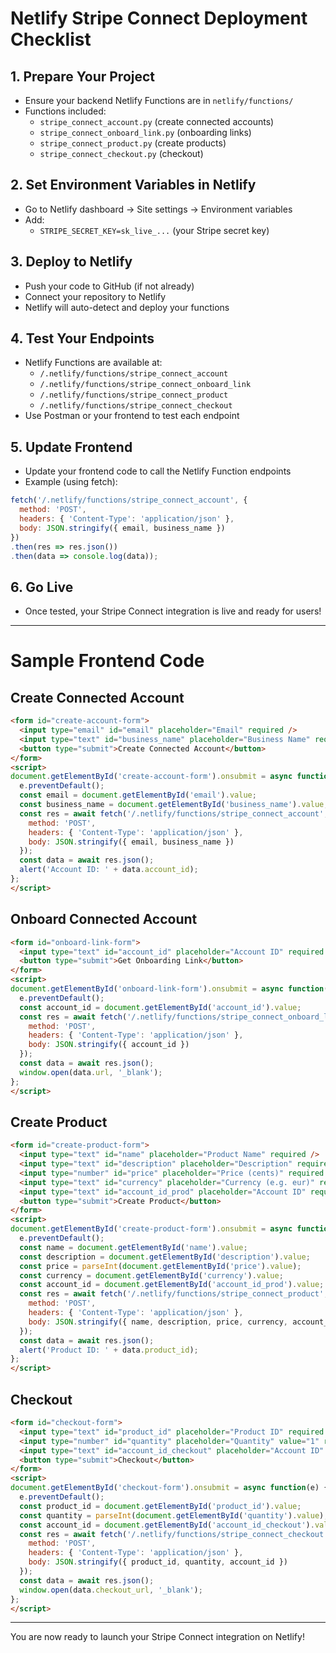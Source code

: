 # Netlify Stripe Connect Deployment Checklist

## 1. Prepare Your Project
- Ensure your backend Netlify Functions are in `netlify/functions/`
- Functions included:
  - `stripe_connect_account.py` (create connected accounts)
  - `stripe_connect_onboard_link.py` (onboarding links)
  - `stripe_connect_product.py` (create products)
  - `stripe_connect_checkout.py` (checkout)

## 2. Set Environment Variables in Netlify
- Go to Netlify dashboard → Site settings → Environment variables
- Add:
  - `STRIPE_SECRET_KEY=sk_live_...` (your Stripe secret key)

## 3. Deploy to Netlify
- Push your code to GitHub (if not already)
- Connect your repository to Netlify
- Netlify will auto-detect and deploy your functions

## 4. Test Your Endpoints
- Netlify Functions are available at:
  - `/.netlify/functions/stripe_connect_account`
  - `/.netlify/functions/stripe_connect_onboard_link`
  - `/.netlify/functions/stripe_connect_product`
  - `/.netlify/functions/stripe_connect_checkout`
- Use Postman or your frontend to test each endpoint

## 5. Update Frontend
- Update your frontend code to call the Netlify Function endpoints
- Example (using fetch):
```js
fetch('/.netlify/functions/stripe_connect_account', {
  method: 'POST',
  headers: { 'Content-Type': 'application/json' },
  body: JSON.stringify({ email, business_name })
})
.then(res => res.json())
.then(data => console.log(data));
```

## 6. Go Live
- Once tested, your Stripe Connect integration is live and ready for users!

---

# Sample Frontend Code

## Create Connected Account
```html
<form id="create-account-form">
  <input type="email" id="email" placeholder="Email" required />
  <input type="text" id="business_name" placeholder="Business Name" required />
  <button type="submit">Create Connected Account</button>
</form>
<script>
document.getElementById('create-account-form').onsubmit = async function(e) {
  e.preventDefault();
  const email = document.getElementById('email').value;
  const business_name = document.getElementById('business_name').value;
  const res = await fetch('/.netlify/functions/stripe_connect_account', {
    method: 'POST',
    headers: { 'Content-Type': 'application/json' },
    body: JSON.stringify({ email, business_name })
  });
  const data = await res.json();
  alert('Account ID: ' + data.account_id);
};
</script>
```

## Onboard Connected Account
```html
<form id="onboard-link-form">
  <input type="text" id="account_id" placeholder="Account ID" required />
  <button type="submit">Get Onboarding Link</button>
</form>
<script>
document.getElementById('onboard-link-form').onsubmit = async function(e) {
  e.preventDefault();
  const account_id = document.getElementById('account_id').value;
  const res = await fetch('/.netlify/functions/stripe_connect_onboard_link', {
    method: 'POST',
    headers: { 'Content-Type': 'application/json' },
    body: JSON.stringify({ account_id })
  });
  const data = await res.json();
  window.open(data.url, '_blank');
};
</script>
```

## Create Product
```html
<form id="create-product-form">
  <input type="text" id="name" placeholder="Product Name" required />
  <input type="text" id="description" placeholder="Description" required />
  <input type="number" id="price" placeholder="Price (cents)" required />
  <input type="text" id="currency" placeholder="Currency (e.g. eur)" required />
  <input type="text" id="account_id_prod" placeholder="Account ID" required />
  <button type="submit">Create Product</button>
</form>
<script>
document.getElementById('create-product-form').onsubmit = async function(e) {
  e.preventDefault();
  const name = document.getElementById('name').value;
  const description = document.getElementById('description').value;
  const price = parseInt(document.getElementById('price').value);
  const currency = document.getElementById('currency').value;
  const account_id = document.getElementById('account_id_prod').value;
  const res = await fetch('/.netlify/functions/stripe_connect_product', {
    method: 'POST',
    headers: { 'Content-Type': 'application/json' },
    body: JSON.stringify({ name, description, price, currency, account_id })
  });
  const data = await res.json();
  alert('Product ID: ' + data.product_id);
};
</script>
```

## Checkout
```html
<form id="checkout-form">
  <input type="text" id="product_id" placeholder="Product ID" required />
  <input type="number" id="quantity" placeholder="Quantity" value="1" required />
  <input type="text" id="account_id_checkout" placeholder="Account ID" required />
  <button type="submit">Checkout</button>
</form>
<script>
document.getElementById('checkout-form').onsubmit = async function(e) {
  e.preventDefault();
  const product_id = document.getElementById('product_id').value;
  const quantity = parseInt(document.getElementById('quantity').value);
  const account_id = document.getElementById('account_id_checkout').value;
  const res = await fetch('/.netlify/functions/stripe_connect_checkout', {
    method: 'POST',
    headers: { 'Content-Type': 'application/json' },
    body: JSON.stringify({ product_id, quantity, account_id })
  });
  const data = await res.json();
  window.open(data.checkout_url, '_blank');
};
</script>
```

---

You are now ready to launch your Stripe Connect integration on Netlify!
